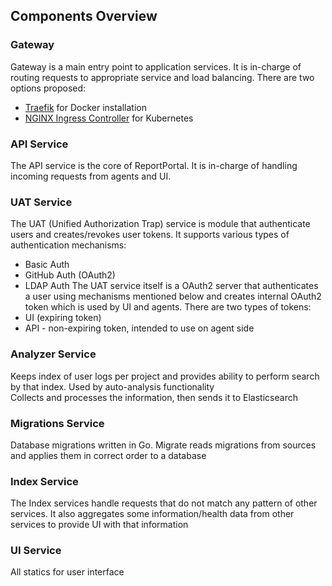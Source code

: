 ## Components Overview

### Gateway
Gateway is a main entry point to application services. It is in-charge of routing requests to appropriate service and load balancing.
There are two options proposed:
* [Traefik](https://traefik.io) for Docker installation
* [NGINX Ingress Controller](https://www.nginx.com/products/nginx/kubernetes-ingress-controller) for Kubernetes

### API Service
The API service is the core of ReportPortal. It is in-charge of handling incoming requests from agents and UI. 

### UAT Service
The UAT (Unified Authorization Trap) service is module that authenticate users and creates/revokes user tokens. 
It supports various types of authentication mechanisms:
* Basic Auth
* GitHub Auth (OAuth2)
* LDAP Auth
The UAT service itself is a OAuth2 server that authenticates a user using mechanisms mentioned 
below and creates internal OAuth2 token which is used by UI and agents. There are two types of tokens:
* UI (expiring token)
* API - non-expiring token, intended to use on agent side   

### Analyzer Service
Keeps index of user logs per project and provides ability to perform search by that index. Used by auto-analysis functionality  
Collects and processes the information, then sends it to Elasticsearch

### Migrations Service
Database migrations written in Go. Migrate reads migrations from sources and applies them in correct order to a database  

### Index Service
The Index services handle requests that do not match any pattern of other services. 
It also aggregates some information/health data from other services to provide UI with that information

### UI Service
All statics for user interface